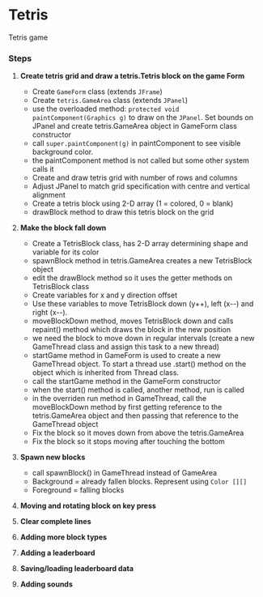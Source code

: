 # Tetris
Tetris game

### Steps

1. **Create tetris grid and draw a tetris.Tetris block on the game Form**
   - Create `GameForm` class (extends `JFrame`)
   - Create `tetris.GameArea` class (extends `JPanel`)
   - use the overloaded method: `protected void paintComponent(Graphics g)` to draw on the `JPanel`. Set bounds on JPanel and create tetris.GameArea object in GameForm class constructor
   - call `super.paintComponent(g)` in paintComponent to see visible background color.
   - the paintComponent method is not called but some other system calls it
   - Create and draw tetris grid with number of rows and columns
   - Adjust JPanel to match grid specification with centre and vertical alignment
   - Create a tetris block using 2-D array (1 = colored, 0 = blank)
   - drawBlock method to draw this tetris block on the grid

2. **Make the block fall down**
   - Create a TetrisBlock class, has 2-D array determining shape and variable for its color
   - spawnBlock method in tetris.GameArea creates a new TetrisBlock object
   - edit the drawBlock method so it uses the getter methods on TetrisBlock class
   - Create variables for x and y direction offset
   - Use these variables to move TetrisBlock down (y++), left (x--) and right (x--).
   - moveBlockDown method, moves TetrisBlock down and calls repaint() method which draws the block in the new position
   - we need the block to move down in regular intervals (create a new GameThread class and assign this task to a new thread)
   - startGame method in GameForm is used to create a new GameThread object. To start a thread use .start() method on the object which is inherited from Thread class.
   - call the startGame method in the GameForm constructor
   - when the start() method is called, another method, run is called
   - in the overriden run method in GameThread, call the moveBlockDown method by first getting reference to the tetris.GameArea object and then passing that reference to the GameThread object
   - Fix the block so it moves down from above the tetris.GameArea
   - Fix the block so it stops moving after touching the bottom



3. **Spawn new blocks**
   - call spawnBlock() in GameThread instead of GameArea
   - Background = already fallen blocks. Represent using `Color [][]`
   - Foreground = falling blocks


4. **Moving and rotating block on key press**


5. **Clear complete lines**

6. **Adding more block types**


7. **Adding a leaderboard**



8. **Saving/loading leaderboard data**


9. **Adding sounds**







